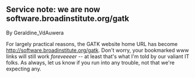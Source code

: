 ## Service note: we are now software.broadinstitute.org/gatk

By Geraldine_VdAuwera

<p>For largely practical reasons, the GATK website home URL has become <a rel="nofollow" href="http://software.broadinstitute.org/gatk">http://software.broadinstitute.org/gatk</a>. Don't worry, your bookmarked www links will still work <em>foreveeeer</em> -- at least that's what I'm told by our valiant IT folks. As always, let us know if you run into any trouble, not that we're expecting any.</p>
